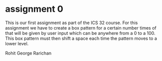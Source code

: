 # assignment 0 

This is our first assignment as part of the ICS 32 course. For this assignment we have to create a box pattern for a certain number times of that will be given by user input which can be anywhere from a 0 to a 100. This box pattern must then shift a space each time the pattern moves to a lower level. 

Rohit George Rarichan

